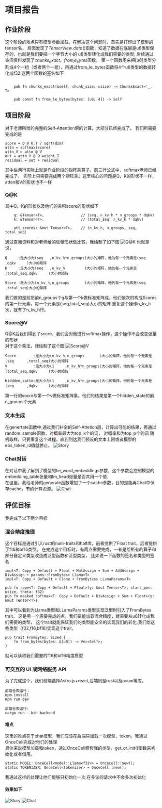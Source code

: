 # 项目报告

## 作业阶段
这个阶段的难点只有模型参数加载，在解决这个问题时，首先是打印出了模型的tensor名，
后面发现了$TensorView.data()$函数，知道了数据在底层是u8类型保存的，也就是我们要把一个字节大小的
u8类型转化成我们需要的类型, 后续通过查阅资料发现了$chunks_exact， from_le_bytes$函数，
第一个函数用来把[u8]类型分割成4个一组（或者两个一组），再通过from_le_bytes函数将4个u8类型的数据转化成f32
这两个函数的签名如下
```

    pub fn chunks_exact(&self, chunk_size: usize) -> ChunksExact<'_, T> 

    pub const fn from_le_bytes(bytes: [u8; 4]) -> Self 

```

## 项目阶段

对于老师所给的完整的Self-Attention层的计算，大部分已经完成了。
我们所需要完成的是
```
score = Q @ K.T / sqrt(dim)
attn = softmax(score)
attn_V = attn @ V
out = attn_V @ O_weight.T
residual = out + residual
```
其中后两行实际上就是作业阶段的矩阵乘算子。前三行公式中，softmax老师已经完成了。
实际上只需要完成两个矩阵乘。这里核心的问题是Q，K的形状不一样，atten和V的形状也不一样
### Q@K
其中Q，K的形状以及他们的乘积score的形状如下
```
    q: &Tensor<T>,                 // (seq, n_kv_h * n_groups * dqkv)
    k: &Tensor<T>,                 // (total_seq, n_kv_h * dqkv)

    att_scores: &mut Tensor<T>,    // (n_kv_h, n_groups, seq, total_seq)

```
通过查阅资料和对老师给的张量形状做比较。我绘制了如下图
![Q@K](./picture/78B621F85C4D104A8F08E3A35D6A1F8C.jpg)
也就是说，  
```
Q     :是大小为(seq   ,n_kv_h*n_groups)大小的矩阵，他的每一个元素是(seq      ,dqkv     )大小的矩阵  
K     :是大小为(seq   ,n_kv_h         )大小的矩阵，他的每一个元素是(total_seq,dqkv     )大小的矩阵  

Score :是大小为(n_kv_h,n_groups       )大小的矩阵，他的每一个元素是(seq      ,total_seq)大小的矩阵  

```
我们做的是前把前n_groups个q与第一个k做标准矩阵成，他们依次的构成Scores的第一行元素，每一个元素是(seq,total_seq)大小的矩阵
重复这个操作n_kv_h次，就有了n_kv_h行。

### Score@V 

Q@K后我们得到了score，我们会对他进行softmax操作，这个操作不会改变张量的形状  
对于这个乘法，我绘制了这个图
![Score@V](./picture/A3E97A43EFDC445D8E1A3557487CEFDB.jpg)

```
Score        :是大小为(n_kv_h,n_groups       )大小的矩阵，他的每一个元素是(seq      ,total_seq)大小的矩阵  
V            :是大小为(1     ,n_kv_h*n_groups)大小的矩阵，他的每一个元素是(total_seq,dqkv     )大小的矩阵  

hiddden_satte:是大小为(1     ,n_kv_h*n_groups)大小的矩阵，他的每一个元素是(seq      ,dqkv     )大小的矩阵  
```
第一行的socre与第一个v做标准矩阵乘，他们的结果是第一个hidden_state的前n_groups个元素

### 文本生成

在genertate函数中,通过我们补全的Self-Attetion层，计算出可能的结果，再通过random_sample函数，对概率最大为top_k个的词，
对概率和为top_p个的词 随机取样。只要重复这个过程，直到到达我们预设的文本上限或者模型的eos_token_id值就停止。
![Story](./picture/1CB852925A56021D37D27B9B0C37630F.png)

### Chat对话

在对话中我了解到了模型的tie_word_embeddings参数，这个参数会控制模型的embedding_table张量和lm_head张量是否共用一个值.  
在这里，我给老师的generate函数增加了一个cache参数，目的是能再Chat中保存cache，节约计算资源。
![Chat-](./picture/075397DB2CABD8244011D53CDC5C5B33.png)


## 评优目标

我完成了以下两个目标

### 混合精度推理

这个目标是通过引入rust的num-traits和half库，前者提供了Float trait，后者提供了f16和bf16类型。
在完成这个目标时，有两点需要完成，一者是给所有的算子和部分自定义类型改造成泛型函数和泛型类型，
比如说一下函数的签名和类型的签名
```
impl<T: Copy + Default + Float + MulAssign + Sum + AddAssign + DivAssign + params::FromBytes> Llama<T>
impl<T: Copy + Default + Clone + FromBytes> LLamaParams<T> 

pub fn rope<T: Copy + Default + Float>(y: &mut Tensor<T>, start_pos: usize, theta: f32) 
pub fn masked_softmax<T: Copy + Default + DivAssign + Sum + Float>(y: &mut Tensor<T>) 
```

其中可以看到为Llama类型和LLamaParams类型实现泛型时引入了FromBytes trait，
这是另一个需要完成的点，我们要能加载混合精度，就需要从u8转化成我们需要的类型，
这个trait就能保证我们的类型能安全的实现我们的转化,我们给这些类型（f32,f16,bf16)实现这个trait，
```
pub trait FromBytes: Sized {
    fn from_bytes(bytes: &[u8]) -> Vec<Self>;
}
```
就可以读取我们需要的f16和bf16精度模型

### 可交互的 UI 或网络服务 API
为了完成这个，我们前端选择Astro.js+react,后端则是rust以及axum等库。
```
前端仓库运行：
npm install 
npm run dev

后端仓库运行:
cargo run --bin backend
```

#### 难点 

这里的难点在于chat模型，我们应该在后端只加载一次模型、token。我通过OnceCell完成对他们的处理  
具体来说模型加载和token，通过OnceCell嵌套我的类型，get_or_init()函数来初始化或者借用。  
```
static MODEL: OnceCell<model::Llama<f32>> = OnceCell::new();
static TOKENIZER: OnceCell<Tokenizer> = OnceCell::new();

```
我通过这样的处理让他们能够只初始化一次,在多论的请求中不会多次初始化


#### 效果如下

![Story](./picture/F42726DE3AEC9BE542821F40C026C726.png)
![Chat](./picture/40B5BA956BAB47DE66C4DBD0A13182F9.png)



